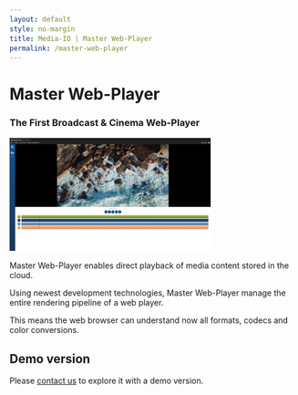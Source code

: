 ```yaml
---
layout: default
style: no-margin
title: Media-IO | Master Web-Player
permalink: /master-web-player
---
```

<div class="section">
  <div class="filler"></div>
  <div>
    <h1>Master Web-Player</h1>
    <h3>The First Broadcast & Cinema Web-Player</h3>
  </div>
  <div class="filler"></div>
</div>
<div class="section">
	<img alt="Master Web Player screen" src="/assets/images/mwp_screenshot_1.png" width="70%"/>
</div>
<div class="section">
  <p>Master Web-Player enables direct playback of media content stored in the cloud.</p>
  <p>Using newest development technologies, Master Web-Player manage the entire rendering pipeline of a web player.</p>
  <p>This means the web browser can understand now all formats, codecs and color conversions.</p>
</div>

<div class="section">
  <h2>Demo version</h2>
  <p>Please <a href="/contact">contact us</a> to explore it with a demo version.</p>
</div>